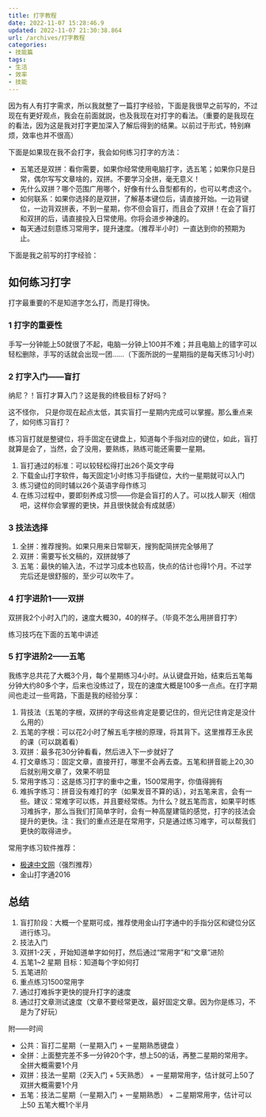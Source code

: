 ```yaml
---
title: 打字教程
date: 2022-11-07 15:28:46.9
updated: 2022-11-07 21:30:38.864
url: /archives/打字教程
categories: 
- 技能篇
tags: 
- 生活
- 效率
- 技能
---
```


因为有人有打字需求，所以我就整了一篇打字经验，下面是我很早之前写的，不过现在有更好观点，我会在前面就説，也及我现在对打字的看法。（重要的是我现在的看法，因为这是我对打字更加深入了解后得到的结果。以前过于形式，特别麻烦，效率也并不很高）

下面是如果现在我不会打字，我会如何练习打字的方法：

- 五笔还是双拼：看你需要，如果你经常使用电脑打字，选五笔；如果你只是日常，偶尔写写文章啥的，双拼。不要学习全拼，毫无意义！
- 先什么双拼？哪个范围广用哪个，好像有什么音型都有的，也可以考虑这个。
- 如何联系：如果你选择的是双拼，了解基本键位后，请直接开始。一边背键位，一边背双拼表，不到一星期，你不但会盲打，而且会了双拼！在会了盲打和双拼的后，请直接投入日常使用。你将会进步神速的。
- 每天通过刻意练习常用字，提升速度。（推荐半小时）一直达到你的预期为止。

下面是我之前写的打字经验：

## 如何练习打字

打字最重要的不是知道字怎么打，而是打得快。

### 1 打字的重要性

手写一分钟能上50就很了不起，电脑一分钟上100并不难；并且电脑上的错字可以轻松删除，手写的话就会出现一团……（下面所説的一星期指的是每天练习1小时）

### 2 打字入门——盲打

纳尼？！盲打才算入门？这是我的终极目标了好吗？

这不怪你， 只是你现在起点太低，其实盲打一星期内完成可以掌握。那么重点来了，如何练习盲打？

练习盲打就是整键位，将手固定在键盘上，知道每个手指对应的键位，如此，盲打就算是会了，当然，会了没用，要熟练，熟练可能还需要一星期。

1. 盲打通过的标准：可以较轻松得打出26个英文字母
2. 下载金山打字软件，每天固定1小时练习手指键位，大约一星期就可以入门
3. 练习键位的同时辅以26个英语字母作练习
4. 在练习过程中，要即刻养成习惯——你是会盲打的人了。可以找人聊天（相信吧，这样你会掌握的更快，并且很快就会有成就感）

### 3 技法选择

1. 全拼：推荐搜狗。如果只用来日常聊天，搜狗配简拼完全够用了
2. 双拼：需要写长文稿的，双拼就够了
3. 五笔：最快的输入法，不过学习成本也较高，快点的估计也得1个月。不过学完后还是很舒服的，至少可以吹牛了。

### 4 打字进阶1——双拼

双拼我2个小时入门的，速度大概30，40的样子。（毕竟不怎么用拼音打字）

练习技巧在下面的五笔中讲述

### 5 打字进阶2——五笔

我练字总共花了大概3个月，每个星期练习4小时。从认键盘开始，结束后五笔每分钟大约80多个字，后来也没练过了，现在的速度大概是100多一点点。在打字期间也走过一些弯路，下面是我的经验分享：

1. 背技法（五笔的字根，双拼的字母这些肯定是要记住的，但光记住肯定是没什么用的）
2. 五笔的字根：可以花2小时了解五毛字根的原理，将其背下。这里推荐王永民的课（可以跳着看）
3. 双拼：最多花30分钟看看，然后进入下一步就好了
4. 打文章练习：固定文章，直接开打，哪里不会再去查。五笔和拼音能上20,30后就别用文章了，效果不明显
5. 常用字练习：这是练习打字的重中之重，1500常用字，你值得拥有
6. 难拆字练习：拼音没有难打的字（如果发音不算的话），对五笔来言，会有一些。建议：常难字可以练，并且要经常练。为什么？就五笔而言，如果平时练习难拆字，那么当我们打简单字时，会有一种高屋建瓴的感觉，打字的技法会提升的更快。注：我们的重点还是在常用字，只是通过练习难字，可以帮我们更快的取得进步。

常用字练习软件推荐：

- [极速中文网](http://www.jsxiaoshi.com/)（强烈推荐）
- 金山打字通2016

## 总结

1. 盲打阶段：大概一个星期可成，推荐使用金山打字通中的手指分区和键位分区进行练习。
2. 技法入门
3. 双拼1-2天 ，开始知道单字如何打，然后通过“常用字”和“文章”进阶
4. 五笔1~2 星期 目标：知道每个字如何打
5. 五笔进阶
6. 重点练习1500常用字
7. 通过打难拆字更快的提升打字的速度
8. 通过打文章测试速度（文章不要经常更改，最好固定文章。因为你是练习，不是为了好玩）

附——时间

- 公共：盲打二星期（一星期入门 + 一星期熟悉键盘 ）
- 全拼：上面整完差不多一分钟20个字，想上50的话，再整二星期的常用字。全拼大概需要1个月
- 双拼：技法一星期（2天入门 + 5天熟悉） + 一星期常用字，估计就可上50了 双拼大概需要1个月
- 五笔：技法二星期（一星期入门 + 一星期熟悉） + 二星期常用字，估计可以上50 五笔大概1个半月